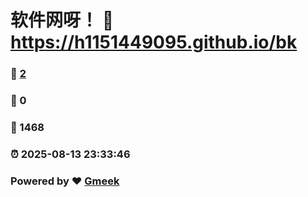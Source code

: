 # 软件网呀！ :link: https://h1151449095.github.io/bk 
### :page_facing_up: [2](https://h1151449095.github.io/bk/tag.html) 
### :speech_balloon: 0 
### :hibiscus: 1468 
### :alarm_clock: 2025-08-13 23:33:46 
### Powered by :heart: [Gmeek](https://github.com/Meekdai/Gmeek)
